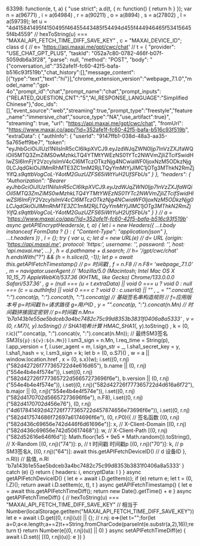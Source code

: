 63398: function(e, t, a) {
        "use strict";
        a.d(t, {
            n: function() {
                return h
            }
        });
        var n = a(96771)
          , i = a(64984)
          , r = a(90211)
          , o = a(8894)
          , s = a(27802)
          , l = a(59739);
        let u = "4d415841495f4150495f46455443485f54494d455f444946465f534156455f4b4559" // hexToString(u) === "MAXAI_API_FETCH_TIME_DIFF_SAVE_KEY"
          , c = "MAXAI_DEVICE_ID";
        class d {
            // e= 'https://api.maxai.me/gpt/cwc/chat'
            // t = { "provider": "USE_CHAT_GPT_PLUS", "taskId": "052a7c80-0782-466f-b07f-5059db6a3f28", "parse": null, "method": "POST", "body": "{\"conversation_id\":\"352afe1f-fc60-42f5-bafa-b516c93f519b\",\"chat_history\":[],\"message_content\":[{\"type\":\"text\",\"text\":\"hi\"}],\"chrome_extension_version\":\"webpage_7.1.0\",\"model_name\":\"gpt-4o\",\"prompt_id\":\"chat\",\"prompt_name\":\"chat\",\"prompt_inputs\":{\"RELATED_QUESTION_CNT\":\"5\",\"AI_RESPONSE_LANGUAGE\":\"Simplified Chinese\"},\"doc_ids\":[],\"event_source\":\"web\",\"streaming\":true,\"prompt_type\":\"freestyle\",\"feature_name\":\"immersive_chat\",\"source_type\":\"NA\",\"use_artifact\":true}", "streaming": true, "url": "https://api.maxai.me/gpt/cwc/chat", "fromUrl": "https://www.maxai.co/app/?id=352afe1f-fc60-42f5-bafa-b516c93f519b", "extraData": { "authInfo": { "userId": "9147ffb1-038d-48a3-aa35-5a765eff9be7", "token": "eyJhbGciOiJIUzI1NiIsInR5cCI6IkpXVCJ9.eyJzdWJqZWN0Ijp7InVzZXJfaWQiOiI5MTQ3ZmZiMS0wMzhkLTQ4YTMtYWEzNS01YTc2NWVmZjliZTcifSwidHlwZSI6ImFjY2VzcyIsImV4cCI6MTczOTkzNjg4NCwiaWF0IjoxNzM5ODkzNjg0LCJqdGkiOiJlMmRhMTE3ZC1mM2RjLTQyYmMtYjJlMC1jOTg3MThkN2RmZjYifQ._s9qttbVogCoL-Y4otM2GuzUZFS65iWtYuH2UfSFbUs" } }, "headers": { "Authorization": "Bearer eyJhbGciOiJIUzI1NiIsInR5cCI6IkpXVCJ9.eyJzdWJqZWN0Ijp7InVzZXJfaWQiOiI5MTQ3ZmZiMS0wMzhkLTQ4YTMtYWEzNS01YTc2NWVmZjliZTcifSwidHlwZSI6ImFjY2VzcyIsImV4cCI6MTczOTkzNjg4NCwiaWF0IjoxNzM5ODkzNjg0LCJqdGkiOiJlMmRhMTE3ZC1mM2RjLTQyYmMtYjJlMC1jOTg3MThkN2RmZjYifQ._s9qttbVogCoL-Y4otM2GuzUZFS65iWtYuH2UfSFbUs" } }
            // a = 'https://www.maxai.co/app/?id=352afe1f-fc60-42f5-bafa-b516c93f519b'
            async getAPIEncryptHeaders(e, t, a) {
                let i = new Headers({
                    ...t.body instanceof FormData ? {} : {
                        "Content-Type": "application/json"
                    },
                    ...t.headers
                })
                  , l = {};
                try {
                    var u, c;
                    let d = new URL(e) // d= URL {origin: 'https://api.maxai.me', protocol: 'https:', username: '', password: '', host: 'api.maxai.me', …}
                      , h = d.pathname + d.search; // h= '/gpt/cwc/chat'
                    h.endsWith("?") && (h = h.slice(0, -1));
                    let p = await this.getAPIFetchTimestamp() // p= 时间戳
                      , f = n.F8 // n.F8= 'webpage_7.1.0'
                      , m = navigator.userAgent // 'Mozilla/5.0 (Macintosh; Intel Mac OS X 10_15_7) AppleWebKit/537.36 (KHTML, like Gecko) Chrome/133.0.0.0 Safari/537.36'
                      , g = (null === (u = t.extraData) || void 0 === u ? void 0 : null === (c = u.authInfo) || void 0 === c ? void 0 : c.userId) || ""
                      , _ = "".concat(f, ":").concat(p, ":").concat(h, ":").concat(g) // 基础签名串构造规则 // f=应用版本号 p=时间戳 h=请求路径 g=用户ID
                      , y = "".concat(p, ":").concat(n.Mn) // 时间戳拼接固定密钥 // p=时间戳 n.Mn= 'b7a143b1e55ae5bdceb3a4bc7482c75c99d8353b3831f0406a8a5333'
                      , v = (0,
                    r.M7)(_, y).toString() // SHA1哈希计算 HMAC_SHA1(_, y).toString() 
                      , k = (0,
                    r.ic)("".concat(p, ":").concat(v, ":").concat(n.Mn)); // 最终SM3签名 SM3(`${p}:${v}:${n.Mn}`) 
                    l.sm3_sign = n.Mn,
                    l.req_time = String(p),
                    l.app_version = f,
                    l.user_agent = m,
                    l.sign_str = _,
                    l.sha1_secret_key = y,
                    l.sha1_hash = v,
                    l.sm3_sign = k;
                    let b = (0,
                    o.S7)()
                      , w = a || window.location.href
                      , x = (0,
                    s.x)(w);
                    i.set((0,
                    r.nj)("582d42726f777365722d4e616d65"), b.name || (0,
                    r.nj)("554e4b4e4f574e")),
                    i.set((0,
                    r.nj)("582d42726f777365722d56657273696f6e"), b.version || (0,
                    r.nj)("554e4b4e4f574e")),
                    i.set((0,
                    r.nj)("582d42726f777365722d4d616a6f72"), b.major || (0,
                    r.nj)("554e4b4e4f574e")),
                    i.set((0,
                    r.nj)("582d4170702d56657273696f6e"), n.F8),
                    i.set((0,
                    r.nj)("582d4170702d456e76"), (0,
                    r.nj)("4d617841492d42726f777365722d457874656e73696f6e")),
                    i.set((0,
                    r.nj)("582d417574686f72697a6174696f6e"), (0,
                    r.P0)({ // 签名函数
                        [(0,
                        r.nj)("582d436c69656e742d446f6d61696e")]: x, // X-Client-Domain
                        [(0,
                        r.nj)("582d436c69656e742d50617468")]: w, // X-Client-Path
                        [(0,
                        r.nj)("582d52616e646f6d")]: Math.floor(1e5 + 9e5 * Math.random()).toString(),  // X-Random
                        [(0,
                        r.nj)("74")]: p, // t 时间戳 时间戳p
                        [(0,
                        r.nj)("70")]: k, // p SM3签名k,
                        [(0,
                        r.nj)("64")]: await this.getAPIFetchDeviceID() // d 设备ID
                    }, n.Rl)) // 盐值,  n.Rl 'b7a143b1e55ae5bdceb3a4bc7482c75c99d8353b3831f0406a8a5333'
                } catch (e) {}
                return {
                    headers: i,
                    encryptData: l
                }
            }
            async getAPIFetchDeviceID() {
                let e = await i.D.getItem(c);
                if (e)
                    return e;
                let t = (0,
                l.Z)();
                return await i.D.setItem(c, t),
                t
            }
            async getAPIFetchTimestamp() {
                let e = await this.getAPIFetchTimeDiff();
                return new Date().getTime() + e
            }
            async getAPIFetchTimeDiff() {
                // hexToString(u) === "MAXAI_API_FETCH_TIME_DIFF_SAVE_KEY"
                // 相当于 Number(localStorage.getItem("MAXAI_API_FETCH_TIME_DIFF_SAVE_KEY"))
                let e = await i.D.get((0, 
                r.nj)(u)) || {}; // r.nj: e=>{let t="";for(let a=0;a<e.length;a+=2)t+=String.fromCharCode(parseInt(e.substr(a,2),16));return t}
                return Number(e[(0,
                r.nj)(u)] || 0)
            }
            async setAPIFetchTimeDiff(e) { 
                await i.D.set({
                    [(0,
                    r.nj)(u)]: e
                })
            }
